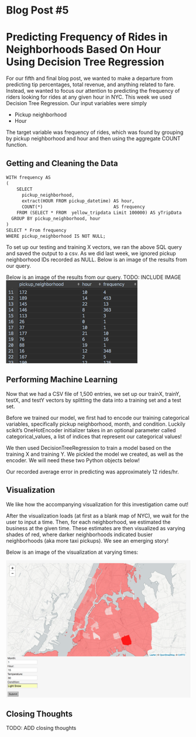 
# Blog Post #5
# Predicting Frequency of Rides in Neighborhoods Based On Hour Using Decision Tree Regression


For our fifth and final blog post, we wanted to make a departure from predicting tip percentages, total revenue, and anything related to fare. Instead, we wanted to focus our attention to predicting the frequency of riders looking for rides at any given hour in NYC. This week we used Decision Tree Regression. Our input variables were simply

- Pickup neighborhood
- Hour


The target variable was frequency of rides, which was found by grouping by pickup neighborhood and hour and then using the aggregate COUNT function.

## Getting and Cleaning the Data
```
WITH frequency AS
(
    SELECT
      pickup_neighborhood,
      extract(HOUR FROM pickup_datetime) AS hour,
      COUNT(*)                           AS frequency
    FROM (SELECT * FROM  yellow_tripdata Limit 100000) AS yTripData
  GROUP BY pickup_neighborhood, hour
)
SELECT * From frequency
WHERE pickup_neighborhood IS NOT NULL;

```

To set up our testing and training X vectors, we ran the above SQL query and saved the output to a csv. 
As we did last week, we ignored pickup neighborhood IDs recorded as NULL.
Below is an image of the results from our query.



Below is an image of the results from our query.
TODO: INCLUDE IMAGE
![Query results](imgs/query.png)

## Performing Machine Learning

Now that we had a CSV file of 1,500 entries, we set up our trainX, trainY, testX, and testY vectors by splitting the data into a training set and a test set.

Before we trained our model, we first had to encode our training categorical variables, specifically pickup neighborhood, month, and condition. Luckily scikit’s OneHotEncoder initializer takes in an optional parameter called categorical_values, a list of indices that represent our categorical values!

We then used DecisionTreeRegression to train a model based on the training X and training Y. We pickled the model we created, as well as the encoder. We will need these two Python objects below!

Our recorded average error in predicting was approximately 12 rides/hr.



## Visualization

We like how the accompanying visualization for this investigation came out!

After the visualization loads (at first as a blank map of NYC), we wait for the user to input a time. Then, for each neighborhood, we estimated the business at the given time. These estimates are then visualized as varying shades of red, where darker neighborhoods indicated busier neighborhoods (aka more taxi pickups). We see an emerging story!

Below is an image of the visualization at varying times:


![ML Visualization](imgs/lloydviz.png)


## Closing Thoughts
TODO: ADD closing thoughts
